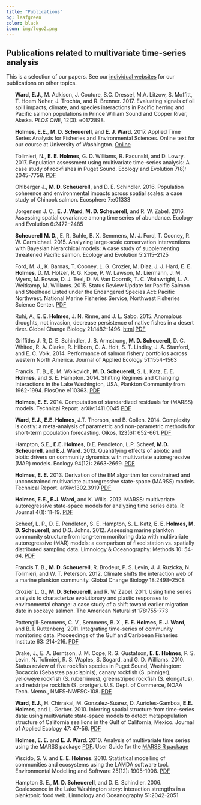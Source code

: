 ```yaml
---
title: "Publications"
bg: leafgreen
color: black
icon: img/logo2.png
---
```


## Publications related to multivariate time-series analysis

This is a selection of our papers.  See our <a href="https://nwfsc-timeseries.github.io/#contact">individual websites</a> for our publications on other topics.

<style>
ul {
  list-style-type: none;
}
</style>

* **Ward, E.J.**, M. Adkison, J. Couture, S.C. Dressel, M.A. Litzow, S. Moffitt, T. Hoem Neher, J. Trochta, and R. Brenner. 2017. Evaluating signals of oil spill impacts, climate, and species interactions in Pacific herring and Pacific salmon populations in Prince William Sound and Copper River, Alaska. *PLOS ONE*, 12(3): e0172898.

* **Holmes, E.E.**, **M. D. Scheuerell**, and **E. J. Ward.** 2017. Applied Time Series Analysis for Fisheries and Environmental Sciences.  Online text for our course at University of Washington. [Online](https://nwfsc-timeseries.github.io/AFTSLabbook/)

* Tolimieri, N., **E. E. Holmes**, G. D. Williams, R. Pacunski, and D. Lowry.  2017. Population assessment using multivariate time-series analysis: A case study of rockfishes in Puget Sound. Ecology and Evolution 7(8): 2045-7758. [PDF]( http://onlinelibrary.wiley.com/doi/10.1002/ece3.2901/epdf)

* Ohlberger J., **M. D. Scheuerell**, and D. E. Schindler. 2016. Population coherence and environmental impacts across spatial scales: a case study of Chinook salmon. Ecosphere 7:e01333

* Jorgensen J. C., **E. J. Ward**, **M. D. Scheuerell**, and R. W. Zabel. 2016. Assessing spatial covariance among time series of abundance. Ecology and Evolution 6:2472–2485

* **Scheuerell M. D.**, E. R. Buhle, B. X. Semmens, M. J. Ford, T. Cooney, R. W. Carmichael. 2015. Analyzing large-scale conservation interventions with Bayesian hierarchical models: A case study of supplementing threatened Pacific salmon. Ecology and Evolution 5:2115–2125

* Ford, M. J., K. Barnas, T. Cooney, L. G. Crozier, M. Diaz, J. J. Hard, **E. E. Holmes**, D. M. Holzer, R. G. Kope, P. W. Lawson, M. Liermann, J. M. Myers, M. Rowse, D. J. Teel, D. M. Van Doornik, T. C. Wainwright, L. A. Weitkamp, M. Williams. 2015. Status Review Update for Pacific Salmon and Steelhead Listed under the Endangered Species Act:  Pacific Northwest. National Marine Fisheries Service, Northwest Fisheries Science Center. [PDF](https://www.nwfsc.noaa.gov/assets/11/8623_03072016_124156_Ford-NWSalmonBioStatusReviewUpdate-Dec%2021-2015%20v2.pdf)

* Ruhi, A., **E. E. Holmes**, J. N. Rinne, and J. L. Sabo. 2015. Anomalous droughts, not invasion, decrease persistence of native fishes in a desert river. Global Change Biology 21:1482-1496. [html](http://onlinelibrary.wiley.com/doi/10.1111/gcb.12780/full) [PDF](Ruhietal2015.pdf)

* Griffiths J. R, D. E. Schindler, J. B. Armstrong, **M. D. Scheuerell**, D. C. Whited, R. A. Clarke, R. Hilborn, C. A. Holt, S. T. Lindley, J. A. Stanford, and E. C. Volk. 2014. Performance of salmon fishery portfolios across western North America. Journal of Applied Ecology 51:1554–1563

* Francis, T. B., E. M. Wolkovich, **M. D. Scheuerell**, S. L. Katz, **E. E. Holmes**, and S. E. Hampton. 2014. Shifting Regimes and Changing Interactions in the Lake Washington, USA, Plankton Community from 1962-1994. PlosOne e110363. [PDF](http://journals.plos.org/plosone/article?id=10.1371/journal.pone.0110363)

* **Holmes, E. E.** 2014. Computation of standardized residuals for (MARSS) models. Technical Report. arXiv:1411.0045 [PDF](https://arxiv.org/abs/1411.0045)

* **Ward, E.J.**, **E.E. Holmes**, J.T. Thorson, and B. Collen. 2014. Complexity is costly: a meta-analysis of parametric and non-parametric methods for short-term population forecasting. Oikos, 123(6): 652-661. [PDF](http://onlinelibrary.wiley.com/doi/10.1111/j.1600-0706.2014.00916.x/epdf)

* Hampton, S.E., **E.E. Holmes**, D.E. Pendleton, L.P. Scheef, **M.D. Scheuerell**, and **E.J. Ward**. 2013. Quantifying effects of abiotic and biotic drivers on community dynamics with multivariate autoregressive (MAR) models. Ecology 94(12): 2663-2669. [PDF](https://cereo.wsu.edu/wp-content/uploads/sites/95/2014/11/Hampton_Ecology_MAR_w_supplement_2013.pdf)

* **Holmes, E. E.** 2013. Derivation of the EM algorithm for constrained and unconstrained multivariate autoregressive state-space (MARSS) models. Technical Report. arXiv:1302.3919 [PDF](http://arxiv.org/abs/1302.3919) 

* **Holmes, E.E., E.J. Ward**, and K. Wills. 2012. MARSS: multivariate autoregressive state-space models for analyzing time series data. R Journal 4(1): 11-19. [PDF](https://journal.r-project.org/archive/2012-1/RJournal_2012-1_Holmes~et~al.pdf)

* Scheef, L. P., D. E. Pendleton, S. E. Hampton, S. L. Katz, **E. E. Holmes, M. D. Scheuerell**, and D.G. Johns. 2012. Assessing marine plankton community structure from long-term monitoring data with multivariate autoregressive (MAR) models: a comparison of fixed station vs. spatially distributed sampling data. Limnology & Oceanography: Methods 10: 54-64. [PDF](Scheefetal2012.pdf)

* Francis T. B., **M. D. Scheuerell**, R. Brodeur, P. S. Levin, J. J. Ruzicka, N. Tolimieri, and W. T. Peterson. 2012. Climate shifts the interaction web of a marine plankton community. Global Change Biology 18:2498–2508

* Crozier L. G., **M. D. Scheuerell**, and R. W. Zabel. 2011. Using time series analysis to characterize evolutionary and plastic responses to environmental change: a case study of a shift toward earlier migration date in sockeye salmon. The American Naturalist 178:755-773

* Pattengill-Semmens, C. V., Semmens, B. X., **E. E. Holmes, E. J. Ward**, and B. I. Ruttenberg. 2011. Integrating time-series of community monitoring data. Proceedings of the Gulf and Caribbean Fisheries Institute 63: 214-216. [PDF](Pattengill-Semmensetal2011.pdf)

* Drake, J., E. A. Berntson, J. M. Cope, R. G. Gustafson, **E. E. Holmes**, P. S. Levin, N. Tolimieri, R. S. Waples, S. Sogard, and G. D. Williams. 2010. Status review of five rockfish species in Puget Sound, Washington: Bocaccio (Sebastes paucispinis), canary rockfish (S. pinniger), yelloweye rockfish (S. ruberrimus), greenstriped rockfish (S. elongatus), and redstripe rockfish (S. proriger). U.S. Dept. of Commerce, NOAA Tech. Memo., NMFS-NWFSC-108. [PDF](Drakeetal2010.pdf)

* **Ward, E.J.**, H. Chirrakal, M. Gonzalez-Suarez, D. Aurioles-Gamboa, **E.E. Holmes**, and L. Gerber. 2010. Inferring spatial structure from time-series data: using multivariate state-space models to detect metapopulation structure of California sea lions in the Gulf of California, Mexico.  Journal of Applied Ecology 47: 47-56. [PDF](http://onlinelibrary.wiley.com/doi/10.1111/j.1365-2664.2009.01745.x/epdf)

* **Holmes, E. E.** and **E. J. Ward**. 2010. Analysis of multivariate time series using the MARSS package [PDF](http://cran.r-project.org/web/packages/MARSS/vignettes/UserGuide.pdf). User Guide for the [MARSS R package](http://cran.r-project.org/web/packages/MARSS/index.html)

* Viscido, S. V. and **E. E. Holmes**. 2010. Statistical modelling of communities and ecosystems using the LAMDA software tool. Environmental Modelling and Software 25(12): 1905-1908. [PDF](ViscidoHolmes2010.pdf)

* Hampton S. E., **M. D. Scheuerell**, and D. E. Schindler. 2006. Coalescence in the Lake Washington story: interaction strengths in a planktonic food web. Limnology and Oceanography 51:2042-2051
